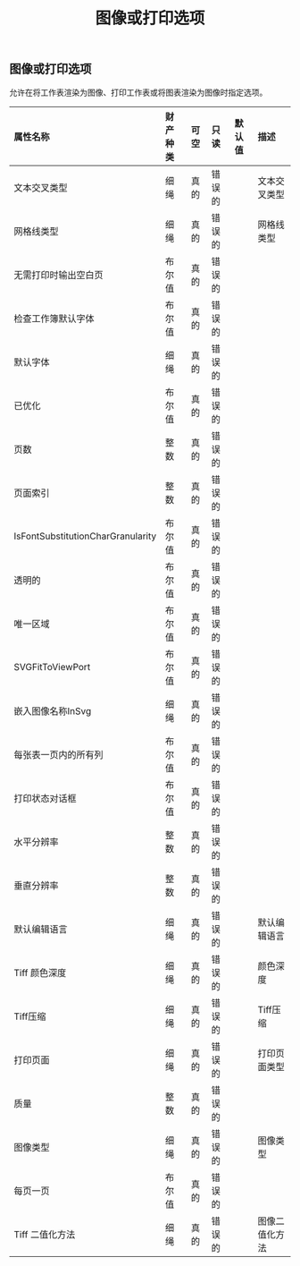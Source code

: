 ﻿---
title: 图像或打印选项
second_title: Aspose.Cells Cloud Documen
type: docs
url: /zh/specification/model/imageorprintoptions/
description: Aspose.Cells 云模型规范：ImageOrPrintOptions。轻松处理 Excel 和其他电子表格文档，具有打开、生成、编辑、拆分、合并、比较和转换等功能
kwords: Excel, Office, 电子表格, Cloud REST API, ImageOrPrintOptions
weight: 50
---
## **图像或打印选项**

允许在将工作表渲染为图像、打印工作表或将图表渲染为图像时指定选项。

|属性名称|财产种类|可空|只读|默认值|描述|
|:- |:- |:- |:- |:- |:- |
|文本交叉类型|细绳|真的|错误的||文本交叉类型|
|网格线类型|细绳|真的|错误的||网格线类型|
|无需打印时输出空白页|布尔值|真的|错误的|||
|检查工作簿默认字体|布尔值|真的|错误的|||
|默认字体|细绳|真的|错误的|||
|已优化|布尔值|真的|错误的|||
|页数|整数|真的|错误的|||
|页面索引|整数|真的|错误的|||
|IsFontSubstitutionCharGranularity|布尔值|真的|错误的|||
|透明的|布尔值|真的|错误的|||
|唯一区域|布尔值|真的|错误的|||
|SVGFitToViewPort|布尔值|真的|错误的|||
|嵌入图像名称InSvg|细绳|真的|错误的|||
|每张表一页内的所有列|布尔值|真的|错误的|||
|打印状态对话框|布尔值|真的|错误的|||
|水平分辨率|整数|真的|错误的|||
|垂直分辨率|整数|真的|错误的|||
|默认编辑语言|细绳|真的|错误的||默认编辑语言|
|Tiff 颜色深度|细绳|真的|错误的||颜色深度|
|Tiff压缩|细绳|真的|错误的||Tiff压缩|
|打印页面|细绳|真的|错误的||打印页面类型|
|质量|整数|真的|错误的|||
|图像类型|细绳|真的|错误的||图像类型|
|每页一页|布尔值|真的|错误的|||
|Tiff 二值化方法|细绳|真的|错误的||图像二值化方法|

